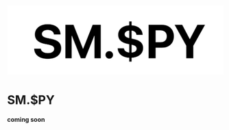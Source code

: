 ![just a logo.](https://github.com/tromoSM/SM.-PY/blob/main/web.rip.logo.png?raw=true)
# SM.$PY
#### coming soon
